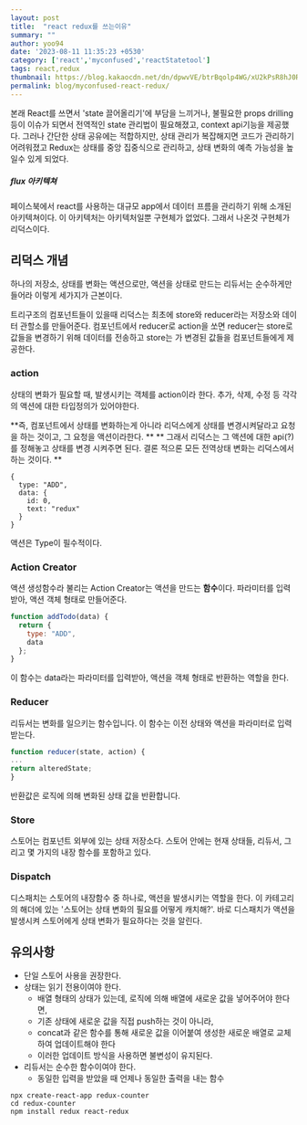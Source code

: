 ```yaml
---
layout: post
title:  "react redux를 쓰는이유"
summary: ""
author: yoo94
date: '2023-08-11 11:35:23 +0530'
category: ['react','myconfused','reactStatetool']
tags: react,redux
thumbnail: https://blog.kakaocdn.net/dn/dpwvVE/btrBqolp4WG/xU2kPsR8hJ0Rpx9B1LSoZ1/img.png
permalink: blog/myconfused-react-redux/
---
```


본래 React를 쓰면서 'state 끌어올리기'에 부담을 느끼거나, 
불필요한 props drilling 등이 이슈가 되면서 전역적인 state 관리법이 필요해졌고, context api기능을 제공했다.
그러나 간단한 상태 공유에는 적합하지만, 상태 관리가 복잡해지면 코드가 관리하기 어려워졌고
Redux는 상태를 중앙 집중식으로 관리하고, 상태 변화의 예측 가능성을 높일수 있게 되었다.

##### flux 아키텍쳐
페이스북에서 react를 사용하는 대규모 app에서 데이터 프름을 관리하기 위해 소개된 아키텍쳐이다.
이 아키텍처는 아키텍처일뿐 구현체가 없었다. 그래서 나온것 구현체가 리덕스이다.

## 리덕스 개념
하나의 저장소, 상태를 변화는 액션으로만, 액션을 상태로 만드는 리듀서는 순수하게만들어라 이렇게 세가지가 근본이다.

트리구조의 컴포넌트들이 있을때 리덕스는 최초에 store와 reducer라는 저장소와 데이터 관할소를 만들어준다.
컴포넌트에서 reducer로 action을 쏘면 reducer는 store로 값들을 변경하기 위해 데이터를 전송하고
store는 가 변경된 값들을 컴포넌트들에게 제공한다.

### action
상태의 변화가 필요할 때, 발생시키는 객체를 action이라 한다.
추가, 삭제, 수정 등 각각의 액션에 대한 타입정의가 있어야한다.

**즉, 컴포넌트에서 상태를 변화하는게 아니라 리덕스에게 상태를 변경시켜달라고 요청을 하는 것이고, 그 요청을 액션이라한다. **
** 그래서 리덕스는 그 액션에 대한 api(?)를 정해놓고 상태를 변경 시켜주면 된다. 결론 적으론 모든 전역상태 변화는 리덕스에서 하는 것이다. **

```text
{
  type: "ADD",
  data: {
    id: 0,
    text: "redux"
  }
}
```
액션은 Type이 필수적이다.

### Action Creator
액션 생성함수라 불리는 Action Creator는 액션을 만드는 **함수**이다.
파라미터를 입력받아, 액션 객체 형태로 만들어준다.
```javascript
function addTodo(data) {
  return {
    type: "ADD",
    data
  };
}
```
이 함수는 data라는 파라미터를 입력받아, 액션을 객체 형태로 반환하는 역할을 한다.

### Reducer

리듀서는 변화를 일으키는 함수입니다. 이 함수는 이전 상태와 액션을 파라미터로 입력받는다.

```javascript
function reducer(state, action) {
...
return alteredState;
}
```
반환값은 로직에 의해 변화된 상태 값을 반환합니다.

### Store
스토어는 컴포넌트 외부에 있는 상태 저장소다. 
스토어 안에는 현재 상태들, 리듀서, 그리고 몇 가지의 내장 함수를 포함하고 있다.

### Dispatch
디스패치는 스토어의 내장함수 중 하나로, 액션을 발생시키는 역할을 한다.
이 카테고리의 해더에 있는 '스토어는 상태 변화의 필요를 어떻게 캐치해?'.
바로 디스패치가 액션을 발생시켜 스토어에게 상태 변화가 필요하다는 것을 알린다.


## 유의사항
- 단일 스토어 사용을 권장한다.
- 상태는 읽기 전용이여야 한다.
    - 배열 형태의 상태가 있는데, 로직에 의해 배열에 새로운 값을 넣어주어야 한다면, 
    - 기존 상태에 새로운 값을 직접 push하는 것이 아니라, 
    - concat과 같은 함수를 통해 새로운 값을 이어붙여 생성한 새로운 배열로 교체하여 업데이트해야 한다
    - 이러한 업데이트 방식을 사용하면 불변성이 유지된다.
- 리듀서는 순수한 함수이여야 한다.
    - 동일한 입력을 받았을 때 언제나 동일한 출력을 내는 함수


```shell
npx create-react-app redux-counter
cd redux-counter
npm install redux react-redux
```
